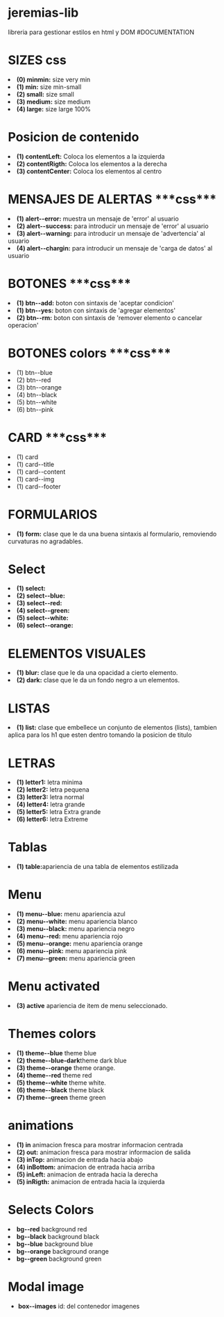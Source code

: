 # jeremias-lib
libreria para gestionar estilos en html y DOM
#DOCUMENTATION




<h1>SIZES css</h1>

<li><strong>(0) minmin:</strong> size very min</li>
<li><strong>(1) min:</strong> size min-small</li>
<li><strong>(2) small:</strong> size small</li>
<li><strong>(3) medium:</strong> size medium</li>
<li><strong>(4) large:</strong> size large 100%</li>


<h1>Posicion de contenido</h1>
<li><strong>(1) contentLeft:</strong> Coloca los elementos a la izquierda</li>
<li><strong>(2) contentRigth:</strong> Coloca los elementos a la derecha</li>
<li><strong>(3) contentCenter:</strong> Coloca los elementos al centro</li>
<h1>MENSAJES DE ALERTAS
***css***</h1>

<li><strong>(1) alert--error:</strong> muestra un mensaje de 'error' al usuario</li>
<li><strong>(2) alert--success:</strong> para introducir un mensaje de 'error' al usuario</li>
<li><strong>(3) alert--warning:</strong> para introducir un mensaje de 'advertencia' al usuario</li>
<li><strong>(4) alert--chargin:</strong> para introducir un mensaje de 'carga de datos' al usuario</li>

<h1>BOTONES
***css***</h1>

<li><strong>(1) btn--add:</strong> boton con sintaxis de 'aceptar condicion'</li>
<li><strong>(1) btn--yes:</strong> boton con sintaxis de 'agregar elementos'</li>
<li><strong>(2) btn--rm:</strong> boton con sintaxis de 'remover elemento o cancelar operacion'</li>

<h1>BOTONES colors
***css***</h1>
<li>(1) btn--blue </li>
<li>(2) btn--red </li>
<li>(3) btn--orange </li>
<li>(4) btn--black </li>
<li>(5) btn--white </li>
<li>(6) btn--pink </li>

<h1>CARD
***css***</h1>
<li>(1) card </li>
<li>(1) card--title </li>
<li>(1) card--content </li>
<li>(1) card--img </li>
<li>(1) card--footer </li>

<h1>FORMULARIOS</h1>

<li><strong>(1) form:</strong> clase que le da una buena sintaxis al formulario, removiendo curvaturas no agradables.</li>

<h1>Select</h1>

<li><strong>(1) select:</strong></li>
<li><strong>(2) select--blue:</strong></li>
<li><strong>(3) select--red:</strong></li>
<li><strong>(4) select--green:</strong></li>
<li><strong>(5) select--white:</strong></li>
<li><strong>(6) select--orange:</strong></li>




<h1>ELEMENTOS VISUALES</h1>


<li><strong>(1) blur:</strong> clase que le da una opacidad a cierto elemento.</li>

<li><strong>(2) dark:</strong> clase que le da un fondo negro a un elementos.</li>

<h1>LISTAS</h1>

<li><strong>(1) list:</strong> clase que embellece un conjunto de elementos (lists), tambien aplica para los h1 que esten dentro tomando la posicion de titulo</li>


<h1>LETRAS</h1>

<li><strong>(1) letter1:</strong> letra minima</li>
<li><strong>(2) letter2:</strong> letra pequena</li>
<li><strong>(3) letter3:</strong> letra normal</li>
<li><strong>(4) letter4:</strong> letra grande</li>
<li><strong>(5) letter5:</strong> letra Extra grande</li>
<li><strong>(6) letter6:</strong> letra Extreme</li>


<h1>Tablas</h1>

<li><strong>(1) table:</strong>apariencia de una tabla de elementos estilizada</li>



<h1>Menu</h1>

<li><strong>(1) menu--blue:</strong> menu apariencia azul</li>

<li><strong>(2) menu--white:</strong> menu apariencia blanco</li>

<li><strong>(3) menu--black:</strong> menu apariencia negro</li>

<li><strong>(4) menu--red:</strong> menu apariencia rojo</li>

<li><strong>(5) menu--orange:</strong> menu apariencia orange</li>

<li><strong>(6) menu--pink:</strong> menu apariencia pink</li>

<li><strong>(7) menu--green:</strong> menu apariencia green</li>

<!-- Menu activated -->

<h1>Menu activated</h1>

<li><strong>(3) active</strong> apariencia de item de menu seleccionado.</li>


<h1>Themes colors</h1>

<li><strong>(1) theme--blue</strong> theme blue</li>
<li><strong>(2) theme--blue-dark</strong>theme dark blue</li>
<li><strong>(3) theme--orange</strong> theme orange.</li>
<li><strong>(4) theme--red</strong> theme red</li>
<li><strong>(5) theme--white</strong> theme white.</li>
<li><strong>(6) theme--black</strong> theme black</li>
<li><strong>(7) theme--green</strong> theme green</li>



<h1>animations</h1>

<li><strong>(1) in</strong> animacion fresca para mostrar informacion centrada</li>
<li><strong>(2) out:</strong> animacion fresca para mostrar informacion de salida</li>
<li><strong>(3) inTop:</strong> animacion de entrada hacia abajo</li>
<li><strong>(4) inBottom:</strong> animacion de entrada hacia arriba</li>
<li><strong>(5) inLeft:</strong> animacion de entrada hacia la derecha</li>
<li><strong>(5) inRigth:</strong> animacion de entrada hacia la izquierda</li>

<h1>Selects Colors</h1>

<li><strong>bg--red</strong> background red</li>
<li><strong>bg--black</strong> background black</li>
<li><strong>bg--blue</strong> background blue</li>
<li><strong>bg--orange</strong> background orange</li>
<li><strong>bg--green</strong> background green</li>


<!-- Modal images -->

<h1>Modal image</h1>
<ul>
  <li><strong>box--images</strong> id: del contenedor imagenes</li>

</ul>
